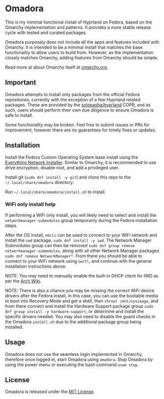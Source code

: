 # Omadora

This is my minimal functional install of Hyprland on Fedora, based on the Omarchy implementation and patterns.
It provides a more stable release cycle with tested and curated packages.

Omadora purposely does not include all the apps and features included with Omarchy.
It is intended to be a minimal install that matches the base functionality to allow users to build from.
However, as the implementation closely matches Omarchy, adding features from Omarchy should be simple.

Read more at about Omarchy itself at [omarchy.org](https://omarchy.org).

## Important

Omadora attempts to install only packages from the official Fedora repositories, currently with the exception of a few Hyprland related packages.
These are provided by the [solopasha/hyprland](https://copr.fedorainfracloud.org/coprs/solopasha/hyprland/) COPR, and as such, users should perform their own due diligence to ensure Omadora is safe to install.

Some functionality may be broken.
Feel free to submit issues or PRs for improvement, however there are no guarantees for timely fixes or updates.

## Installation

Install the Fedora Custom Operating System base install using the [Everything Network Installer](https://alt.fedoraproject.org/).
Similar to Omarchy, it is recommended to use drive encryption, disable root, and add a privileged user.

Install git (`sudo dnf install -y git`) and clone this repo to the `~/.local/share/omadora` directory.

Run `~/.local/share/omadora/install.sh` to install.

### WiFi only install help

If performing a WiFi only install, you will likely need to select and install the `networkmanager-submodules` group temporarily during the Fedora installation steps.

After the OS install, `nmcli` can be used to connect to your WiFi network and install the `iwd` package, `sudo dnf install -y iwd`.
The Network Manager Submodules group can then be removed `sudo dnf group remove networkmanager-submodules`, along with all other Network Manager packages `sudo dnf remove NetworkManager*`.
From there you should be able to connect to your WiFi network using `iwctl`, and continue with the general installation instructions above.

NOTE: You may need to manually enable the built-in DHCP client for IWD as per the [Arch Wiki](https://wiki.archlinux.org/title/Iwd).

NOTE: There is also a chance you may be missing the correct WiFi device drivers after the Fedora install, in this case, you can use the bootable media to boot into Recovery Mode and get a shell, then `chroot /mnt/sysimage`, and from there connect and install the Hardware Support package group  `sudo dnf group install -y hardware-support`, or determine and install the specific drivers needed.
You may also need to disable the guard checks in the Omadora `install.sh` due to the additional package group being installed.

## Usage

Omadora does not use the seamless login implemented in Omarchy, therefore once logged in, start Omadora using `omadora`.
Stop Omadora by using the power menu or executing the bash command `uswm stop`.

## License

Omadora is released under the [MIT License](https://opensource.org/licenses/MIT).

